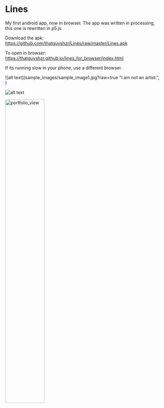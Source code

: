 # Lines

My first android app, now in browser.
The app was written in processing, this one is rewritten in p5.js.

Download the apk: https://github.com/thatguyshzr/Lines/raw/master/Lines.apk

To open in browser: https://thatguyshzr.github.io/lines_for_browser/index.html

If its running slow in your phone, use a different browser.

![alt text](sample_images/sample_image1.jpg?raw=true "I am not an artist.", )

![alt text](https://github.com/thatguyshzr/lines_for_browser/tree/master/sample_images/sample_image2.jpg?raw=true)

<img width="50%" height= 50% alt="portfolio_view" src="hsample_images/sample_image2.jpg?raw=true">